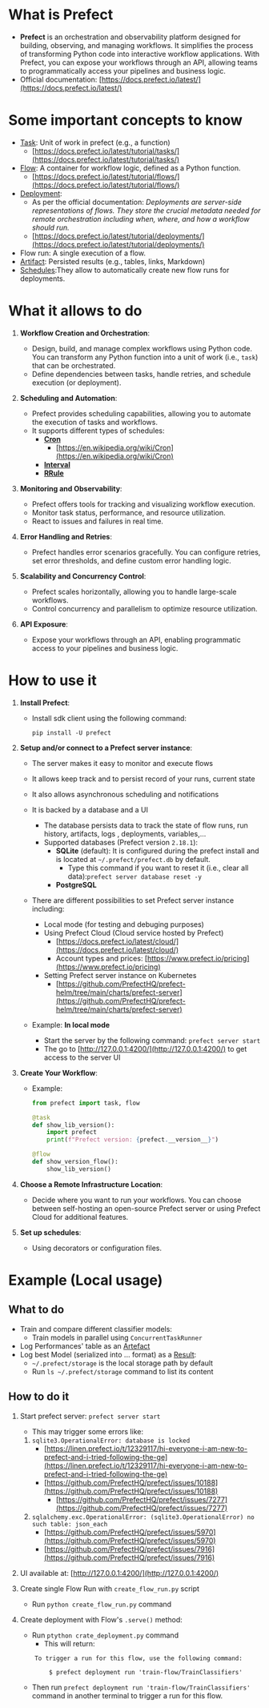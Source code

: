 # What is Prefect

- **Prefect** is an orchestration and observability platform designed for building, observing, and managing workflows. It simplifies the process of transforming Python code into interactive workflow applications. With Prefect, you can expose your workflows through an API, allowing teams to programmatically access your pipelines and business logic.
- Official documentation: [https://docs.prefect.io/latest/](https://docs.prefect.io/latest/)


# Some important concepts to know
- [Task](https://docs.prefect.io/latest/concepts/tasks/): Unit of work in prefect (e.g., a function)
  - [https://docs.prefect.io/latest/tutorial/tasks/](https://docs.prefect.io/latest/tutorial/tasks/)
- [Flow](https://docs.prefect.io/latest/concepts/flows/): A container for workflow logic, defined as a Python function.
  - [https://docs.prefect.io/latest/tutorial/flows/](https://docs.prefect.io/latest/tutorial/flows/)
- [Deployment](https://docs.prefect.io/latest/concepts/deployments/): 
  - As per the official documentation: *Deployments are server-side representations of flows. They store the crucial metadata needed for remote orchestration including when, where, and how a workflow should run.*
  - [https://docs.prefect.io/latest/tutorial/deployments/](https://docs.prefect.io/latest/tutorial/deployments/)
- Flow run: A single execution of a flow.
- [Artifact](https://docs.prefect.io/latest/concepts/artifacts/): Persisted results (e.g., tables, links, Markdown)
- [Schedules](https://docs.prefect.io/latest/concepts/schedules/):They allow to automatically create new flow runs for deployments.


# What it allows to do

1. **Workflow Creation and Orchestration**:
   - Design, build, and manage complex workflows using Python code. You can transform any Python function into a unit of work (i.e., `task`) that can be orchestrated.
   - Define dependencies between tasks, handle retries, and schedule execution (or deployment).

2. **Scheduling and Automation**:
   - Prefect provides scheduling capabilities, allowing you to automate the execution of tasks and workflows.
   - It supports different types of schedules:
     - **[Cron](https://docs.prefect.io/latest/concepts/schedules/#cron)**
       -  [https://en.wikipedia.org/wiki/Cron](https://en.wikipedia.org/wiki/Cron)
     - **[Interval](https://docs.prefect.io/latest/concepts/schedules/#interval)**
     - **[RRule](https://docs.prefect.io/latest/concepts/schedules/#rrule)**

3. **Monitoring and Observability**:
   - Prefect offers tools for tracking and visualizing workflow execution.
   - Monitor task status, performance, and resource utilization.
   - React to issues and failures in real time.

4. **Error Handling and Retries**:
   - Prefect handles error scenarios gracefully. You can configure retries, set error thresholds, and define custom error handling logic.

5. **Scalability and Concurrency Control**:
   - Prefect scales horizontally, allowing you to handle large-scale workflows.
   - Control concurrency and parallelism to optimize resource utilization.

6. **API Exposure**:
   - Expose your workflows through an API, enabling programmatic access to your pipelines and business logic.

    
# How to use it

1. **Install Prefect**:
   - Install sdk client using the following command:
     ```shell
     pip install -U prefect
     ```

2. **Setup and/or connect to a Prefect server instance**:
   - The server makes it easy to monitor and execute flows
   - It allows keep track and to persist record of your runs, current state
   - It also allows asynchronous scheduling and notifications
   - It is backed by a database and a UI
     - The database persists data to track the state of flow runs, run history, artifacts, logs , deployments, variables,...
     - Supported databases (Prefect version `2.18.1`): 
       - **SQLite** (default): It is configured during the prefect install and is located at `~/.prefect/prefect.db` by default.
         - Type this command if you want to reset it (i.e., clear all data):`prefect server database reset -y`
       - **PostgreSQL**

   - There are different possibilities to set Prefect server instance including:
     - Local mode (for testing and debuging purposes)
     - Using Prefect Cloud (Cloud service hosted by Prefect)
       - [https://docs.prefect.io/latest/cloud/](https://docs.prefect.io/latest/cloud/)
       - Account types and prices: [https://www.prefect.io/pricing](https://www.prefect.io/pricing)
     - Setting Prefect server instance on Kubernetes
       - [https://github.com/PrefectHQ/prefect-helm/tree/main/charts/prefect-server](https://github.com/PrefectHQ/prefect-helm/tree/main/charts/prefect-server)

   - Example: **In local mode**
     - Start the server by the following command: `prefect server start` 
     - The go to [http://127.0.0.1:4200/](http://127.0.0.1:4200/) to get access to the server UI

3. **Create Your Workflow**:
   - Example:
     ```python
     from prefect import task, flow

     @task
     def show_lib_version():
         import prefect
         print(f"Prefect version: {prefect.__version__}")

     @flow
     def show_version_flow():
         show_lib_version() 
     ```

4. **Choose a Remote Infrastructure Location**:
   - Decide where you want to run your workflows. You can choose between self-hosting an open-source Prefect server or using Prefect Cloud for additional features.

5. **Set up schedules**:
   - Using decorators or configuration files.

   
# Example (Local usage)

## What to do
- Train and compare different classifier models:
  - Train models in parallel using `ConcurrentTaskRunner`
- Log Performances' table as an [Artefact](https://docs.prefect.io/latest/concepts/artifacts/)
- Log best Model (serialized into ... format) as a [Result](https://docs.prefect.io/latest/concepts/results/):
  -  `~/.prefect/storage` is the local storage path by default
    - Run `ls ~/.prefect/storage` command to list its content
  

## How to do it

1. Start prefect server: `prefect server start`
   - This may trigger some errors like:
    1. `sqlite3.OperationalError: database is locked`
       - [https://linen.prefect.io/t/12329117/hi-everyone-i-am-new-to-prefect-and-i-tried-following-the-ge](https://linen.prefect.io/t/12329117/hi-everyone-i-am-new-to-prefect-and-i-tried-following-the-ge)
       - [https://github.com/PrefectHQ/prefect/issues/10188](https://github.com/PrefectHQ/prefect/issues/10188)
         - [https://github.com/PrefectHQ/prefect/issues/7277](https://github.com/PrefectHQ/prefect/issues/7277)
   2. `sqlalchemy.exc.OperationalError: (sqlite3.OperationalError) no such table: json_each`
       - [https://github.com/PrefectHQ/prefect/issues/5970](https://github.com/PrefectHQ/prefect/issues/5970)
       - [https://github.com/PrefectHQ/prefect/issues/7916](https://github.com/PrefectHQ/prefect/issues/7916)

2. UI available at: [http://127.0.0.1:4200/](http://127.0.0.1:4200/)

3. Create single Flow Run with `create_flow_run.py` script
   - Run `python create_flow_run.py` command
4. Create deployment with Flow's `.serve()` method:
   - Run `ptython crate_deployment.py` command
     - This will return:
    ```shell
        To trigger a run for this flow, use the following command:
    
            $ prefect deployment run 'train-flow/TrainClassifiers'
    ```

   - Then run `prefect deployment run 'train-flow/TrainClassifiers'` command in another terminal to trigger a run for this flow.
    
    









